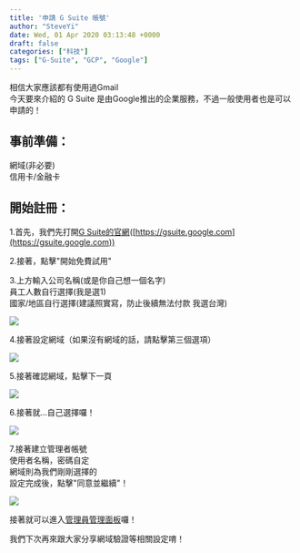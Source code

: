 ```yaml
---
title: '申請 G Suite 帳號'
author: "SteveYi"
date: Wed, 01 Apr 2020 03:13:48 +0000
draft: false
categories: ["科技"]
tags: ["G-Suite", "GCP", "Google"]
---
```


相信大家應該都有使用過Gmail  
今天要來介紹的 G Suite 是由Google推出的企業服務，不過一般使用者也是可以申請的！

事前準備：
-----

網域(非必要)  
信用卡/金融卡

開始註冊：
-----

1.首先，我們先打開[G Suite的官網](https://gsuite.google.com)([https://gsuite.google.com](https://gsuite.google.com))

2.接著，點擊"開始免費試用"

3.上方輸入公司名稱(或是你自己想一個名字)  
員工人數自行選擇(我是選1)  
國家/地區自行選擇(建議照實寫，防止後續無法付款 我選台灣)

![](https://static-a1.steveyi.net/media/blog/2020/04/register-gsuite-01.png)

4.接著設定網域（如果沒有網域的話，請點擊第三個選項）

![](https://static-a1.steveyi.net/media/blog/2020/04/register-gsuite-02.png)

5.接著確認網域，點擊下一頁

![](https://static-a1.steveyi.net/media/blog/2020/04/register-gsuite-03.png)

6.接著就...自己選擇囉！

![](https://static-a1.steveyi.net/media/blog/2020/04/register-gsuite-04.png)

7.接著建立管理者帳號  
使用者名稱，密碼自定  
網域則為我們剛剛選擇的  
設定完成後，點擊"同意並繼續"！

![](https://static-a1.steveyi.net/media/blog/2020/04/register-gsuite-05.png)

接著就可以進入[管理員管理面板](https://admin.google.com)囉！

我們下次再來跟大家分享網域驗證等相關設定唷！
